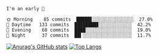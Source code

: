 <!--START_SECTION:productive-box-in-readme-->
```text
I'm an early 🐥

🌞 Morning    85 commits  █████▋░░░░░░░░░░░░░░░  27.0%
🌆 Daytime   133 commits  ████████▊░░░░░░░░░░░░  42.2%
🌃 Evening    60 commits  ████░░░░░░░░░░░░░░░░░  19.0%
🌚 Night      37 commits  ██▍░░░░░░░░░░░░░░░░░░  11.7%
```
<!--END_SECTION:productive-box-in-readme-->
[![Anurag's GitHub stats](https://github-readme-stats.vercel.app/api?username=tykeaboyloy&count_private=true&theme=vue-light&show_icons=true)](https://github.com/anuraghazra/github-readme-stats)
[![Top Langs](https://github-readme-stats.vercel.app/api/top-langs/?username=tykeaboyloy&layout=compact&theme=vue-light&langs_count=8)](https://github.com/anuraghazra/github-readme-stats)
